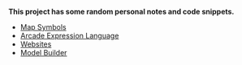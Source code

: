 **This project has some random personal notes and code snippets.**

- [Map Symbols](map-symbols.md)
- [Arcade Expression Language](arcade.md)
- [Websites](websites.md)
- [Model Builder](model-builder.md)
